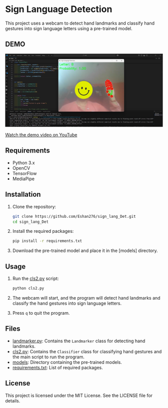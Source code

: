 # Sign Language Detection
This project uses a webcam to detect hand landmarks and classify hand gestures into sign language letters using a pre-trained model.

## DEMO

![Example Image](demo.png)

[Watch the demo video on YouTube](https://youtu.be/yIHgsHTjNHc)

## Requirements
- Python 3.x
- OpenCV
- TensorFlow
- MediaPipe

## Installation
1. Clone the repository:
    ```sh
    git clone https://github.com/Eshan276/sign_lang_Det.git
    cd sign_lang_Det
    ```

2. Install the required packages:
    ```sh
    pip install -r requirements.txt
    ```

3. Download the pre-trained model and place it in the [models] directory.

## Usage

1. Run the [cls2.py](https://github.com/Eshan276/sign_lang_Det/blob/main/cls2.py) script:
    ```sh
    python cls2.py
    ```

2. The webcam will start, and the program will detect hand landmarks and classify the hand gestures into sign language letters.

3. Press `q` to quit the program.

## Files

- [landmarker.py](https://github.com/Eshan276/sign_lang_Det/blob/main/landmarker.py): Contains the `Landmarker` class for detecting hand landmarks.
- [cls2.py](https://github.com/Eshan276/sign_lang_Det/blob/main/cls2.py): Contains the `Classifier` class for classifying hand gestures and the main script to run the program.
- [models](https://github.com/Eshan276/sign_lang_Det/blob/main/models): Directory containing the pre-trained models.
- [requirements.txt](https://github.com/Eshan276/sign_lang_Det/blob/main/requirements.txt): List of required packages.




## License

This project is licensed under the MIT License. See the LICENSE file for details.
